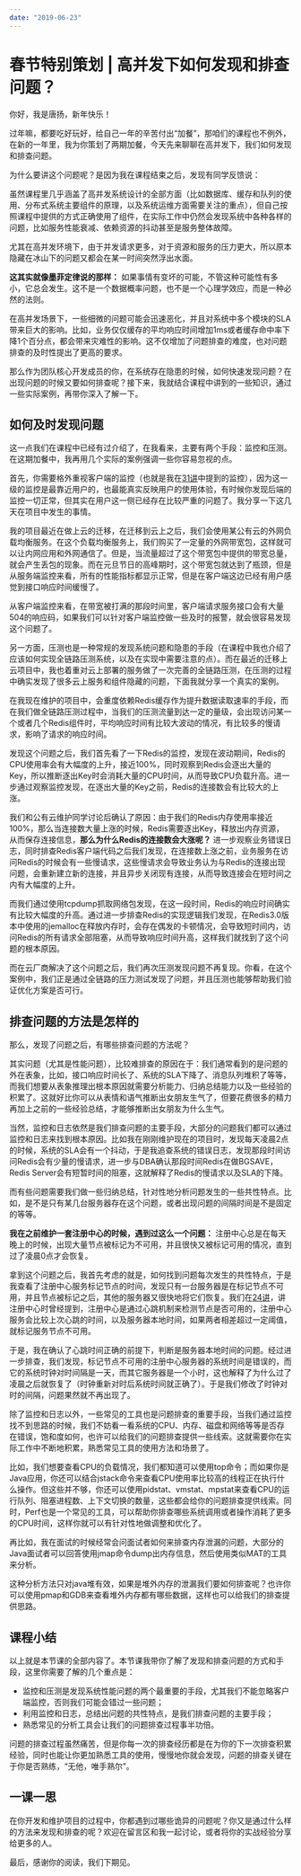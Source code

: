 ```yaml
---
date: "2019-06-23"
---  
```

      
# 春节特别策划 | 高并发下如何发现和排查问题？
你好，我是唐扬，新年快乐！

过年嘛，都要吃好玩好，给自己一年的辛苦付出“加餐”，那咱们的课程也不例外，在新的一年里，我为你策划了两期加餐，今天先来聊聊在高并发下，我们如何发现和排查问题。

为什么要讲这个问题呢？是因为我在课程结束之后，发现有同学反馈说：

虽然课程里几乎涵盖了高并发系统设计的全部方面（比如数据库、缓存和队列的使用、分布式系统主要组件的原理，以及系统运维方面需要关注的重点），但自己按照课程中提供的方式正确使用了组件，在实际工作中仍然会发现系统中各种各样的问题，比如服务性能衰减、依赖资源的抖动甚至是服务整体故障。

尤其在高并发环境下，由于并发请求更多，对于资源和服务的压力更大，所以原本隐藏在冰山下的问题又都会在某一时间突然浮出水面。

**这其实就像墨菲定律说的那样：** 如果事情有变坏的可能，不管这种可能性有多小，它总会发生。这不是一个数据概率问题，也不是一个心理学效应，而是一种必然的法则。

在高并发场景下，一些细微的问题可能会迅速恶化，并且对系统中多个模块的SLA带来巨大的影响。比如，业务仅仅缓存的平均响应时间增加1ms或者缓存命中率下降1个百分点，都会带来灾难性的影响。这不仅增加了问题排查的难度，也对问题排查的及时性提出了更高的要求。

<!-- [[[read_end]]] -->

那么作为团队核心开发成员的你，在系统存在隐患的时候，如何快速发现问题？在出现问题的时候又要如何排查呢？接下来，我就结合课程中讲到的一些知识，通过一些实际案例，再带你深入了解一下。

## 如何及时发现问题

这一点我们在课程中已经有过介绍了，在我看来，主要有两个手段：监控和压测。在这期加餐中，我再用几个实际的案例强调一些你容易忽视的点。

首先，你需要格外重视客户端的监控（也就是我在[31讲](https://time.geekbang.org/column/article/174617)中提到的监控），因为这一级的监控是最靠近用户的，也最能真实反映用户的使用体验，有时候你发现后端的监控一切正常，但其实在用户这一侧已经存在比较严重的问题了。我分享一下这几天在项目中发生的事情。

我的项目最近在做上云的迁移，在迁移到云上之后，我们会使用某公有云的外网负载均衡服务。在这个负载均衡服务上，我们购买了一定量的外网带宽包，这样就可以让内网应用和外网通信了。但是，当流量超过了这个带宽包中提供的带宽总量，就会产生丢包的现象。而在元旦节日的高峰期时，这个带宽包就达到了瓶颈，但是从服务端监控来看，所有的性能指标都显示正常，但是在客户端这边已经有用户感觉到接口响应时间缓慢了。

从客户端监控来看，在带宽被打满的那段时间里，客户端请求服务接口会有大量504的响应码，如果我们可以针对客户端监控做一些及时的报警，就会很容易发现这个问题了。

另一方面，压测也是一种常规的发现系统问题和隐患的手段（在课程中我也介绍了应该如何实现全链路压测系统，以及在实现中需要注意的点）。而在最近的迁移上云项目中，我也着重对云上部署的服务做了一次完善的全链路压测，在压测的过程中确实发现了很多云上服务和组件隐藏的问题，下面我就分享一个真实的案例。

在我现在维护的项目中，会重度依赖Redis缓存作为提升数据读取速率的手段，而在我们做全链路压测过程中，当我们的压测流量到达一定的量级，会出现访问某一个或者几个Redis组件时，平均响应时间有比较大波动的情况，有比较多的慢请求，影响了请求的响应时间。

发现这个问题之后，我们首先看了一下Redis的监控，发现在波动期间，Redis的CPU使用率会有大幅度的上升，接近100\%，同时观察到Redis会逐出大量的Key，所以推断逐出Key时会消耗大量的CPU时间，从而导致CPU负载升高。进一步通过观察监控发现，在逐出大量的Key之前，Redis的连接数会有比较大的上涨。

我们和公有云维护同学讨论后确认了原因：由于我们的Redis内存使用率接近100\%，那么当连接数大量上涨的时候，Redis需要逐出Key，释放出内存资源，从而保存连接信息，**那么为什么Redis的连接数会大涨呢？** 进一步观察业务错误日志，同时排查Redis客户端代码之后我们发现，在连接数上涨之前，业务服务在访问Redis的时候会有一些慢请求，这些慢请求会导致业务认为与Redis的连接出现问题，会重新建立新的连接，并且异步关闭现有连接，从而导致连接会在短时间之内有大幅度的上升。

而我们通过使用tcpdump抓取网络包发现，在这一段时间，Redis的响应时间确实有比较大幅度的升高。通过进一步排查Redis的实现逻辑我们发现，在Redis3.0版本中使用的jemalloc在释放内存时，会存在偶发的卡顿情况，会导致短时间内，访问Redis的所有请求全部阻塞，从而导致响应时间升高，这样我们就找到了这个问题的根本原因。

而在云厂商解决了这个问题之后，我们再次压测发现问题不再复现。你看，在这个案例中，我们正是通过全链路的压力测试发现了问题，并且压测也能够帮助我们验证优化方案是否可行。

## 排查问题的方法是怎样的

那么，发现了问题之后，有哪些排查问题的方法呢？

其实问题（尤其是性能问题），比较难排查的原因在于：我们通常看到的是问题的外在表象，比如，接口响应时间长了、系统的SLA下降了、消息队列堆积了等等，而我们想要从表象推理出根本原因就需要分析能力、归纳总结能力以及一些经验的积累了。这就好比你可以从表情和语气推断出女朋友生气了，但要花费很多的精力再加上之前的一些经验总结，才能够推断出女朋友为什么生气。

当然，监控和日志依然是我们排查问题的主要手段，大部分的问题我们都可以通过监控和日志来找到根本原因。比如我在刚刚维护现在的项目时，发现每天凌晨2点的时候，系统的SLA会有一个抖动，于是我追查系统的错误日志，发现那段时间访问Redis会有少量的慢请求，进一步与DBA确认那段时间Redis在做BGSAVE，Redis Server会有短暂时间的阻塞，这就解释了Redis的慢请求以及SLA的下降。

而有些问题需要我们做一些归纳总结，针对性地分析问题发生的一些共性特点。比如，是不是只有某几台服务器存在这个问题，或者出现问题的间隔时间是不是固定的等等。

**我在之前维护一套注册中心的时候，遇到过这么一个问题：** 注册中心总是在每天晚上的时候，出现大量节点被标记为不可用，并且很快又被标记可用的情况，直到过了凌晨0点才会恢复。

拿到这个问题之后，我首先考虑的就是，如何找到问题每次发生的共性特点，于是我查看了注册中心服务标记节点的时间，发现只有一台服务器是在标记节点不可用，并且节点被标记之后，其他的服务器又很快地将它们恢复。我们在[24讲](https://time.geekbang.org/column/article/167151)，讲注册中心时曾经提到，注册中心是通过心跳机制来检测节点是否可用的，注册中心服务会比较上次心跳的时间，以及服务器本地时间，如果两者相差超过一定阈值，就标记服务节点不可用。

于是，我在确认了心跳时间正确的前提下，判断是服务器本地时间的问题。经过进一步排查，我们发现，标记节点不可用的注册中心服务器的系统时间是错误的，而它的系统时钟对时间隔是一天，而其它服务器是一个小时，这也解释了为什么过了凌晨之后就恢复了（时钟重新对时后系统时间就正确了）。于是我们修改了时钟对时的间隔，问题果然就不再出现了。

除了监控和日志以外，一些常见的工具也是问题排查的重要手段，当我们通过监控找不到思路的时候，我们不妨看一看系统的CPU、内存、磁盘和网络等等是否存在错误，饱和度如何，也许可以给我们的问题排查提供一些线索。这就需要你在实际工作中不断地积累，熟悉常见工具的使用方法和场景了。

比如，我们想要查看CPU的负载情况，我们都知道可以使用top命令；而如果你是Java应用，你还可以结合jstack命令来查看CPU使用率比较高的线程正在执行什么操作。但这些并不够，你还可以使用pidstat、vmstat、mpstat来查看CPU的运行队列、阻塞进程数、上下文切换的数量，这些都会给你的问题排查提供线索。同时，Perf也是一个常见的工具，可以帮助你排查哪些系统调用或者操作消耗了更多的CPU时间，这样你就可以有针对性地做调整和优化了。

再比如，我在面试的时候经常会问面试者如何来排查内存泄漏的问题，大部分的Java面试者可以回答使用jmap命令dump出内存信息，然后使用类似MAT的工具来分析。

这种分析方法只对java堆有效，如果是堆外内存的泄漏我们要如何排查呢？也许你可以使用pmap和GDB来查看堆外内存都有哪些数据，这样也可以给我们的排查提供思路。

## 课程小结

以上就是本节课的全部内容了。本节课我带你了解了发现和排查问题的方式和手段，这里你需要了解的几个重点是：

* 监控和压测是发现系统性能问题的两个最重要的手段，尤其我们不能忽略客户端监控，否则我们可能会错过一些问题；
* 利用监控和日志，总结出问题的共性特点，是我们排查问题的主要手段；
* 熟悉常见的分析工具会让我们的问题排查过程事半功倍。

问题的排查过程虽然痛苦，但是你每一次的排查经历都是在为你的下一次排查积累经验，同时也能让你更加熟悉工具的使用，慢慢地你就会发现，问题的排查关键在于你是否熟练，“无他，唯手熟尔”。

## 一课一思

在你开发和维护项目的过程中，你都遇到过哪些诡异的问题呢？你又是通过什么样的方法来发现和排查的呢？欢迎在留言区和我一起讨论，或者将你的实战经验分享给更多的人。

最后，感谢你的阅读，我们下期见。